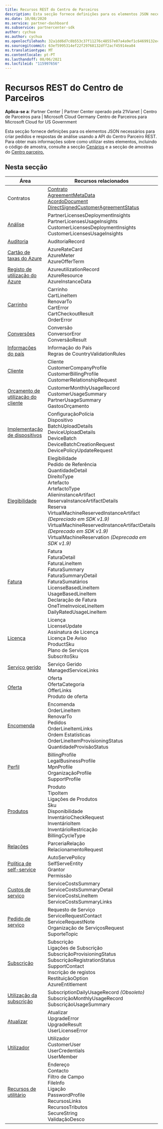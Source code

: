 ```yaml
---
title: Recursos REST do Centro de Parceiros
description: Esta secção fornece definições para os elementos JSON necessários para criar pedidos e respostas de análise usando a API do Centro Parceiro REST.
ms.date: 10/08/2020
ms.service: partner-dashboard
ms.subservice: partnercenter-sdk
author: cychua
ms.author: cychua
ms.openlocfilehash: 32a1dd6d7c8b553c37f11276c48557e07a4a9ef1c64699132ece14d1fabbe6a7
ms.sourcegitcommit: 63ef5995314ef22f29768132dff2acf45914ea84
ms.translationtype: MT
ms.contentlocale: pt-PT
ms.lasthandoff: 08/06/2021
ms.locfileid: "115997656"
---
```

# <a name="partner-center-rest-resources"></a>Recursos REST do Centro de Parceiros

**Aplica-se a**: Partner Center | Partner Center operado pela 21Vianet | Centro de Parceiros para | Microsoft Cloud Germany Centro de Parceiros para Microsoft Cloud for US Government

Esta secção fornece definições para os elementos JSON necessários para criar pedidos e respostas de análise usando a API do Centro Parceiro REST. Para obter mais informações sobre como utilizar estes elementos, incluindo o código de amostra, consulte a secção [Cenários](scenarios.md) e a secção de amostras do [Centro parceiro.](partner-center-samples.md)

## <a name="in-this-section"></a>Nesta secção


| Área                                                                    | Recursos relacionados                                                   |
|---------------------------------------------------------------------|----------------------------------------------------|
| Contratos                                | [Contrato](agreement-resources.md)<br/>                                            [AgreementMetaData](agreement-metadata-resources.md)<br/>                                                                                 [AcordoDocument](agreement-document-resources.md)<br/>                                                                                       [DirectSignedCustomerAgreementStatus](customer-agreement-direct-sign-status-resource.md)                                                                                                                       |
| [Análise](analytics-resources.md)                                 | PartnerLicensesDeploymentInsights<br/>                                             PartnerLicensesUsageInsights<br/>                                                                                               CustomerLicensesDeploymentInsights<br/>                                                                                           CustomerLicensesUsageInsights                                                                                               |
| [Auditoria](auditing-resources.md)                                   | AuditoriaRecord                                        |
| [Cartão de taxas do Azure](azure-rate-card-resources.md)                     | AzureRateCard<br/>                                                     AzureMeter<br/>                                                                                                                            AzureOfferTerm<br/>                                                                                                        |
| [Registo de utilização do Azure](azure-utilization-record-resources.md)   | AzureutilizationRecord<br/>                                            AzureResource<br/>                                                                                                                            AzureInstanceData<br/>                                                                                                     |
| [Carrinho](cart-resources.md)                                           | Carrinho<br/>                                                              CartLineItem<br/>                                                                                                                                   RenovarTo<br/>                                                                                                                                   CartError<br/>                                                                                                                                   CartCheckoutResult<br/>                                                                                                                                   OrderError                                                                                                                 |
| [Conversões](conversions-resources.md)                             | Conversão<br/>                                                     ConversorEror<br/>      ConversãoResult                                                                                 |
| [Informações do país](country-information-resources.md)             | Informação do País<br/>                                  Regras de CountryValidationRules                                                                                                     |
| [Cliente](customer-resources.md)                                   | Cliente<br/>                                                                       CustomerCompanyProfile<br/>                                                                                                          CustomerBillingProfile<br/>                                                                                                       CustomerRelationshipRequest                                                                                                |
| [Orçamento de utilização do cliente](customer-usage-resources.md)             | CustomerMonthlyUsageRecord<br/>                                      CustomerUsageSummary<br/>                                                                                                               PartnerUsageSummary<br/>                                                                                                                       GastosOrçamento                                                                                                             |
| [Implementação de dispositivos](device-deployment-resources.md)                 | ConfiguraçãoPolícia<br/>                                                   Dispositivo<br/>                                                                                                                                   BatchUploadDetails<br/>                                                                                                                                   DeviceUploadDetails<br/>                                                                                                                                   DeviceBatch<br/>                                                                                                                                   DeviceBatchCreationRequest<br/>                                                                                                                        DevicePolicyUpdateRequest                                                                                                  |
| [Elegibilidade](entitlement-resources.md)                             | Elegibilidade<br/>                                                        Pedido de Referência<br/>                                                                                                                                           QuantidadeDetail<br/>                                                                                                                         DireitoType<br/>                                                                                                                                Artefacto<br/>                                                                                                                                  ArtefactoType<br/>                                                                                                                AlieninstanceArtifact<br/>                                                                                                                 ReservaInstanceArtifactDetails<br/>                                                                                                          Reserva<br/>                                                                                                      VirtualMachineReservedInstanceArtifact *(Depreciado em SDK v1.9)*<br/>                                                                                                                           VirtualMachineReservedInstanceArtifactDetails *(Deprecado em SDK v1.9)*<br/>                                                                                                                                   VirtualMachineReservation *(Deprecada em SDK v1.9)*                                                                       |
| [Fatura](invoice-resources.md)                                     | Fatura<br/>                                                             FaturaDetail<br/>                                                                                                                          FaturaLineItem<br/>                                                                                                                          FaturaSummary<br/>                                                                                                                          FaturaSummaryDetail<br/>                                                                                                                          FaturaSumatários<br/>                                                                                                                          LicenseBasedLineItem<br/>                                                                                                                          UsageBasedLineItem<br/>                                                                                                                  Declaração de Fatura<br/>                                                                                                                  OneTimeInvoiceLineItem<br/>                                                                                                                  DailyRatedUsageLineItem                                               |
| [Licença](license-resources.md)                                     | Licença<br/>                                                        LicenseUpdate<br/>                                                                                                                      Assinatura de Licença<br/>                                                                                                                        Licença De Aviso<br/>                                                                                                                              ProductSku<br/>                                                                                                                                 Plano de Serviços<br/>                                                                                                                                 SubscritoSku                                                                                                              |
| [Serviço gerido](managed-service-resources.md)                     | Serviço Gerido<br/>                    ManagedServiceLinks                                                                                                        |
| [Oferta](offer-resources.md)                                        | Oferta<br/>                                                               OfertaCategoria<br/>                                                                                                                               OfferLinks<br/>                                                                                                                                Produto de oferta                                                                                                               |
| [Encomenda](order-resources.md)                                        | Encomenda<br/>                                                               OrderLineItem<br/>                                                                                                                               RenovarTo<br/>                                                                                                                                  Pedidos<br/>                                                                                                                               OrderLineItemLinks<br/>                                                                                                                               Ordem Estatísticas<br/>                                                                                                                               OrderLineItemProvisioningStatus<br/>                                                                                                                       QuantidadeProvisãoStatus                                                                                                 |
| [Perfil](profile-resources.md)                                    | BillingProfile<br/>                                              LegalBusinessProfile<br/>                                                                                                                        MpnProfile<br/>                                                                                                                         OrganizaçãoProfile<br/>                                                                                                                        SupportProfile                                                                                                             |
| [Produtos](product-resources.md)                                   | Produto<br/>                                                               TipoItem<br/>                                                                                                                                  Ligações de Produtos<br/>                                                                                                                                       Sku<br/>                                                                                                                                       Disponibilidade<br/>                                                                                                                                       InventárioCheckRequest<br>                                                                                                                                   InventárioItem<br/>                                                                                                                                       InventárioRestricação<br>                                                                                                                                    BillingCycleType                                                                                                           |
| [Relações](relationships-resources.md)                        | ParceriaRelação<br/>                              RelacionamentoRequest                                                                                                        |
| [Política de self-service](self-serve-policy-resources.md)                  | AutoServePolicy<br/>                   SelfServeEntity<br>                                                                                                                                         Grantor<br/>                                                                                                                                         Permissão                                                                                                                 |
| [Custos de serviço](service-costs-resources.md)                         | ServiceCostsSummary<br/>                                       ServiceCostsSummaryDetail<br>                                                                                                                               ServiceCostsLineItem<br/>                                                                                                                                  ServiceCostsSummaryLinks                                                                                                   |
| [Pedido de serviço](service-request-resources.md)                     | Requesto de Serviço<br/>                                          ServiceRequestContact<br/>                                                                                                                                  ServiceRequestNote<br/>                                                                                                                                  Organização de ServiçosRequest<br>                                                                                                                              SuporteTopic                                                                                                               |
| [Subscrição](subscription-resources.md)                          | Subscrição<br/>                                                Ligações de Subscrição<br/>                                                                                                                                  SubscriçãoProvisioningStatus<br/>                                                                                                                         SubscriçãoRegistrationStatus<br/>                                                                                                                         SupportContact<br/>                                                                                                                         Inscrição de registos<br/>                                                                                                                             RestituiçãoOption<br/>                                                                                                                             AzureEntitlement                                                                                                           |
| [Utilização da subscrição](subscription-usage-resources.md)              | SubscriptionDailyUsageRecord *(Obsoleto)*<br/>            SubscriçãoMonthlyUsageRecord<br/>                                                                                                                         SubscriçãoUsageSummary                                                                                                   |
| [Atualizar](upgrade-resources.md)                                    | Atualizar<br/>                                                          UpgradeError<br/>                                                                                                                           UpgradeResult<br/>                                         UserLicenseError                                                                                                           |
| [Utilizador](user-resources.md)                                          | Utilizador<br/>                                                             CustomerUser<br/>                                                                                                                            UserCredentials<br/>                                            UserMember                                                                                                                 |
| [Recursos de utilitário](utility-resources.md)                          | Endereço<br/>                                                                Contacto<br/>                                                                                                                                  Filtro de Campo<br/>                                                                                                                                     FileInfo<br/>                                                                                                                                        Ligação<br/>                                                                                                                                       PasswordProfile<br/>                                                                                                                                       RecursosLinks<br/>                                                                                                                                        RecursosTributos<br>                                                                                                                                      SecureString<br/>                                              ValidaçãoDesco                                                                                                             |